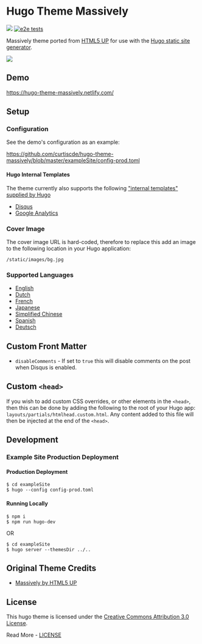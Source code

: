 # Hugo Theme Massively

![](https://img.shields.io/badge/Hugo-%5E0.54.0-ff4088?style=flat-square&logo=hugo) [![e2e tests](https://github.com/curtiscde/hugo-theme-massively/actions/workflows/e2e.yml/badge.svg)](https://github.com/curtiscde/hugo-theme-massively/actions/workflows/e2e.yml)

Massively theme ported from [HTML5 UP](https://html5up.net/) for use with the [Hugo static site generator](https://gohugo.io/).

![](images/device-screenshots.png)

## Demo

https://hugo-theme-massively.netlify.com/

## Setup

### Configuration

See the demo's configuration as an example:

https://github.com/curtiscde/hugo-theme-massively/blob/master/exampleSite/config-prod.toml

#### Hugo Internal Templates
The theme currently also supports the following ["internal templates" supplied by Hugo](https://gohugo.io/templates/internal/)

 - [Disqus](https://gohugo.io/templates/internal/#disqus)
 - [Google Analytics](https://gohugo.io/templates/internal/#configure-google-analytics)

### Cover Image
The cover image URL is hard-coded, therefore to replace this add an image to the following location in your Hugo application:

```
/static/images/bg.jpg
```

### Supported Languages
 - [English](https://github.com/curtiscde/hugo-theme-massively/blob/master/i18n/en.toml)
 - [Dutch](https://github.com/curtiscde/hugo-theme-massively/blob/master/i18n/nl.toml)
 - [French](https://github.com/curtiscde/hugo-theme-massively/blob/master/i18n/fr.toml)
 - [Japanese](https://github.com/curtiscde/hugo-theme-massively/blob/master/i18n/ja.toml)
 - [Simplified Chinese](https://github.com/curtiscde/hugo-theme-massively/blob/master/i18n/zh.toml)
 - [Spanish](https://github.com/curtiscde/hugo-theme-massively/blob/master/i18n/es.toml)
 - [Deutsch](https://github.com/curtiscde/hugo-theme-massively/blob/master/i18n/de.toml)

## Custom Front Matter
 - `disableComments` - If set to `true` this will disable comments on the post when Disqus is enabled.

## Custom `<head>`

If you wish to add custom CSS overrides, or other elements in the `<head>`, then this can be done by adding the following to the root of your Hugo app: `layouts/partials/htmlhead.custom.html`. Any content added to this file will then be injected at the end of the `<head>`.

## Development

### Example Site Production Deployment

#### Production Deployment

```
$ cd exampleSite
$ hugo --config config-prod.toml
```

#### Running Locally

```shell
$ npm i
$ npm run hugo-dev
```
OR
```shell
$ cd exampleSite
$ hugo server --themesDir ../..
```

## Original Theme Credits

 - [Massively by HTML5 UP](https://html5up.net/massively)

 ## License

This hugo theme is licensed under the [Creative Commons Attribution 3.0 License](https://creativecommons.org/licenses/by/3.0/). 

Read More - [LICENSE](LICENSE)
